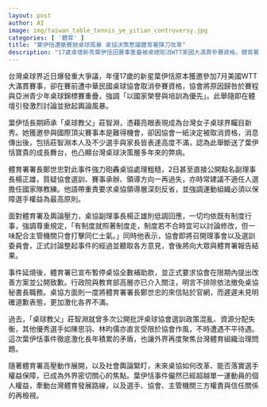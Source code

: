 ```yaml
---
layout: post
author: AI
image: img/taiwan_table_tennis_ye_yitian_controversy.jpg
categories: [ '體育' ]
title: "葉伊恬遭撤賽掀桌球風暴 桌協決策惹議體育署揮刀改革"
description: "17歲桌壇新秀葉伊恬因賽事重疊被桌總取消WTT美國大滿貫參賽資格，體育署直批協會決策不當並祭出暫停補助壓力，莊智淵等人齊聲抨擊體制弊端，事件引爆台灣體育治理與選手權益保障的核心矛盾，社會高度關注三方關係何去何從。"
---
```

台灣桌球界近日爆發重大爭議，年僅17歲的新星葉伊恬原本獲邀參加7月美國WTT大滿貫賽事，卻在賽前遭中華民國桌球協會取消參賽資格，協會將原因歸咎於賽程與亞洲青少年桌球錦標賽重疊，強調「以國家榮譽與培訓為優先」。此舉隨即在體壇引發激烈討論並掀起輿論風暴。

葉伊恬長期師承「桌球教父」莊智淵，憑藉亮眼表現成為台灣女子桌球界矚目新秀。她獲邀參與國際頂尖賽事本是難得機會，卻因協會一紙決定被取消資格，消息傳出後，包括莊智淵本人及不少選手與家長皆表達高度不滿，認為此舉斷送了葉伊恬寶貴的成長舞台，也凸顯台灣桌球決策層多年來的弊病。

體育署署長鄭世忠對此事件強力砲轟桌協處理粗糙，2日甚至直接公開點名副理事長楊正雄，質疑協會選訓、賽事承辦、領導方向一再過失，亦時常建議不適任人選擔任國家隊教練。他語帶重責要求桌協領導層深刻反省，並強調運動組織必須以保障選手權益為最高原則。

面對體育署及輿論壓力，桌協副理事長楊正雄則低調回應，一切均依既有制度行事，強調尊重規定，「有制度就照著制度走，制度若不合時宜可以討論修改，但一味配合主管機關只會打擊同仁士氣。」同時他表示，協會即將召開理事會以及選訓委員會，正式討論整起事件的經過並聽取各方意見，會後將向大眾與體育署報告結果。

事件延燒後，體育署已宣布暫停桌協全數補助款，並正式要求協會在限期內提出改善方案並公開致歉。行政院與教育部高層亦已介入關注，明言不排除依法撤免桌協秘書長職務。桌協方面則一度將體育署署長鄭世忠的來信貼於官網，而遲遲未見明確道歉表態，更加激化各界不滿。

過去，「桌球教父」莊智淵就曾多次公開批評桌球協會選訓政策混亂、資源分配失衡，其他優秀選手如陳思羽、林昀儒亦直言受限於協會作風，不時遭遇不平待遇。這次葉伊恬事件徹底激化長年積累的矛盾，也讓外界再度聚焦台灣體育組織治理問題。

隨著體育署高壓動作展開，以及社會輿論緊盯，未來桌協如何改革、能否落實選手權益保障，已成為外界密切關心的焦點。葉伊恬事件儼然已經超越單一運動員的個人權益，牽動台灣體育發展路線，以及選手、協會、主管機關三方權責與信任關係的再檢視。